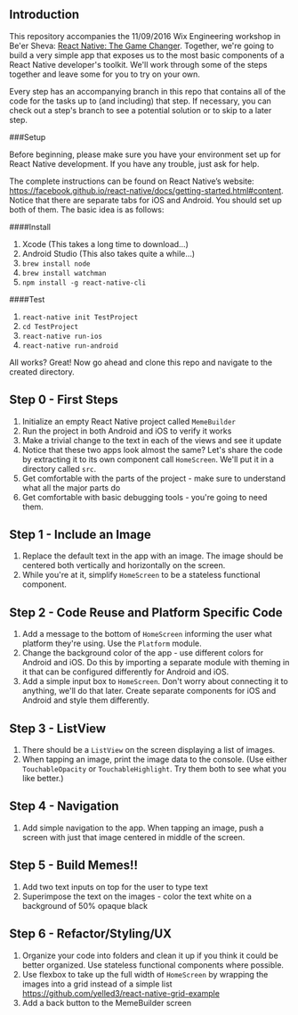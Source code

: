 ## Introduction

This repository accompanies the 11/09/2016 Wix Engineering workshop in Be'er Sheva: 
[React Native: The Game Changer](http://www.wix.engineering/react-native-the-game-changer). 
Together, we're going to build a very simple app that exposes us to the most basic 
components of a React Native developer's toolkit. We'll work through some of the steps 
together and leave some for you to try on your own. 

Every step has an accompanying branch in this repo that contains all of the code for the tasks up to (and including)
that step. If necessary, you can check out a step's branch to see a potential solution
or to skip to a later step.

###Setup

Before beginning, please make sure you have your environment set up for React Native development.
If you have any trouble, just ask for help.

The complete instructions can be found on React Native’s website: 
https://facebook.github.io/react-native/docs/getting-started.html#content. 
Notice that there are separate tabs for iOS and Android. You should set up both of them.
The basic idea is as follows: 

####Install

1. Xcode (This takes a long time to download…)
1. Android Studio (This also takes quite a while…)
1. `brew install node`
1. `brew install watchman`
1. `npm install -g react-native-cli`

####Test

1. `react-native init TestProject`
1. `cd TestProject`
1. `react-native run-ios`
1. `react-native run-android`

All works? Great! Now go ahead and clone this repo and navigate to the created directory.

## Step 0 - First Steps

1. Initialize an empty React Native project called `MemeBuilder`
1. Run the project in both Android and iOS to verify it works
1. Make a trivial change to the text in each of the views and see it update
1. Notice that these two apps look almost the same? Let's share the code by
extracting it to its own component call `HomeScreen`. We'll put it in a directory called `src`.
1. Get comfortable with the parts of the project - make sure to understand what all the major parts do
1. Get comfortable with basic debugging tools - you're going to need them.

## Step 1 - Include an Image

1. Replace the default text in the app with an image. The image
should be centered both vertically and horizontally on the screen.
1. While you're at it, simplify `HomeScreen` to be a stateless functional component.

## Step 2 - Code Reuse and Platform Specific Code

1. Add a message to the bottom of `HomeScreen` informing the user what platform they're using. Use the `Platform` module.
1. Change the background color of the app - use different colors for Android and iOS. Do this by importing a separate module with theming in it that can be configured differently for Android and iOS.
1. Add a simple input box to `HomeScreen`. Don't worry about connecting it to anything,
we'll do that later. Create separate components for iOS and Android and style them differently.

## Step 3 - ListView

1. There should be a `ListView` on the screen displaying a list of images.
1. When tapping an image, print the image data to the console. (Use either `TouchableOpacity` or `TouchableHighlight`. Try them both to see what you like better.)

## Step 4 - Navigation

1. Add simple navigation to the app. When tapping an image, push a screen
with just that image centered in middle of the screen.

## Step 5 - Build Memes!!

1. Add two text inputs on top for the user to type text
1. Superimpose the text on the images - color the text white on a background of 50% opaque black

## Step 6 - Refactor/Styling/UX

1. Organize your code into folders and clean it up if you think it could be better organized. Use stateless functional components where possible.
1. Use flexbox to take up the full width of `HomeScreen` by wrapping the images into a grid instead of a simple list
https://github.com/yelled3/react-native-grid-example
1. Add a back button to the MemeBuilder screen
